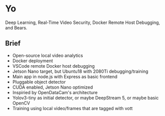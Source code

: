 # Yo

Deep Learning, Real-Time Video Security, Docker Remote Host Debugging, and Bears.

## Brief

* Open-source local video analytics
* Docker deployment
* VSCode remote Docker host debugging
* Jetson Nano target, but Ubuntu18 with 2080Ti debugging/training
* Main app in node.js with Express as basic frontend
* Pluggable object detector
* CUDA enabled, Jetson Nano optimized
* Inspiried by OpenDataCam's architecture
* Yolov3-tiny as initial detector, or maybe DeepStream 5, or maybe basic OpenCV
* Training using local video/frames that are tagged with vott
